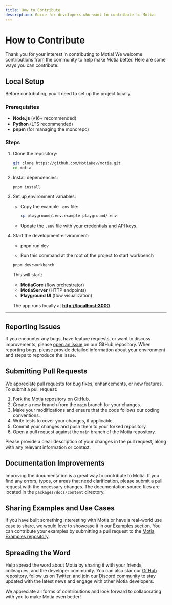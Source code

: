 ```yaml
---
title: How to Contribute
description: Guide for developers who want to contribute to Motia
---
```


# How to Contribute

Thank you for your interest in contributing to Motia! We welcome contributions from the community to help make Motia better. Here are some ways you can contribute:

## Local Setup

Before contributing, you’ll need to set up the project locally.

### Prerequisites

- **Node.js** (v16+ recommended)
- **Python** (LTS recommended)
- **pnpm** (for managing the monorepo)

### Steps

1. Clone the repository:

   ```bash
   git clone https://github.com/MotiaDev/motia.git
   cd motia
   ```

2. Install dependencies:

   ```bash
   pnpm install
   ```

3. Set up environment variables:
   - Copy the example `.env` file:
     ```bash
     cp playground/.env.example playground/.env
     ```
   - Update the `.env` file with your credentials and API keys.

4. Start the development environment:
   - pnpn run dev

   - Run this command at the root of the project to start workbench
   ```bash
   pnpm dev:workbench
   ```

   This will start:
   - **MotiaCore** (flow orchestrator)
   - **MotiaServer** (HTTP endpoints)
   - **Playground UI** (flow visualization)

   The app runs locally at **[http://localhost:3000](http://localhost:3000)**.

---

## Reporting Issues

If you encounter any bugs, have feature requests, or want to discuss improvements, please [open an issue](https://github.com/MotiaDev/motia/issues) on our GitHub repository. When reporting bugs, please provide detailed information about your environment and steps to reproduce the issue.

## Submitting Pull Requests

We appreciate pull requests for bug fixes, enhancements, or new features. To submit a pull request:

1. Fork the [Motia repository](https://github.com/MotiaDev/motia) on GitHub.
2. Create a new branch from the `main` branch for your changes.
3. Make your modifications and ensure that the code follows our coding conventions.
4. Write tests to cover your changes, if applicable.
5. Commit your changes and push them to your forked repository.
6. Open a pull request against the `main` branch of the Motia repository.

Please provide a clear description of your changes in the pull request, along with any relevant information or context.

## Documentation Improvements

Improving the documentation is a great way to contribute to Motia. If you find any errors, typos, or areas that need clarification, please submit a pull request with the necessary changes. The documentation source files are located in the `packages/docs/content` directory.

## Sharing Examples and Use Cases

If you have built something interesting with Motia or have a real-world use case to share, we would love to showcase it in our [Examples](/docs/examples) section. You can contribute your examples by submitting a pull request to the [Motia Examples repository](https://github.com/MotiaDev/motia-examples).

## Spreading the Word

Help spread the word about Motia by sharing it with your friends, colleagues, and the developer community. You can also star our [GitHub repository](https://github.com/MotiaDev/motia), follow us on [Twitter](https://twitter.com/motiadev), and join our [Discord community](https://discord.gg/nJFfsH5d6v) to stay updated with the latest news and engage with other Motia developers.

We appreciate all forms of contributions and look forward to collaborating with you to make Motia even better!
